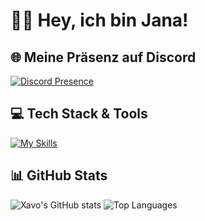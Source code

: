 # 👋🏼 Hey, ich bin Jana!
## 🌐 Meine Präsenz auf Discord

[![Discord Presence](https://lanyard.cnrad.dev/api/709325060980342785)](https://discord.com/users/709325060980342785)

## 💻 Tech Stack & Tools

[![My Skills](https://skillicons.dev/icons?i=python,vscode,discord)](https://skillicons.dev)

## 📊 GitHub Stats

![Xavo's GitHub stats](https://github-readme-stats.vercel.app/api?username=qtxmoxn&show_icons=true&theme=tokyonight&hide_title=true)  ![Top Languages](https://github-readme-stats.vercel.app/api/top-langs/?username=qtxmoxn&hide=javascript,html&layout=compact&theme=tokyonight)
